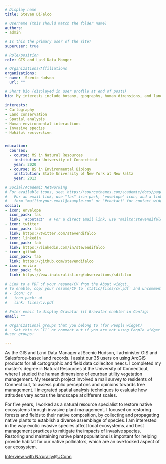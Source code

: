 ```yaml
---
# Display name
title: Steven DiFalco

# Username (this should match the folder name)
authors:
- admin

# Is this the primary user of the site?
superuser: true

# Role/position
role: GIS and Land Data Manger

# Organizations/Affiliations
organizations:
- name:  Scenic Hudson
  url: ""

# Short bio (displayed in user profile at end of posts)
bio: My interests include botany, geography, human dimensions, and landscape ecology.

interests:
- Cartography
- Land conservation
- Spatial analysis
- Human-environmental interactions  
- Invasive species
- Habitat restoration


education:
  courses:
  - course: MS in Natural Resources
    institution: University of Connecticut
    year: 2020
  - course: BS in Environmental Biology
    institution: State University of New York at New Paltz
    year: 2013

# Social/Academic Networking
# For available icons, see: https://sourcethemes.com/academic/docs/page-builder/#icons
#   For an email link, use "fas" icon pack, "envelope" icon, and a link in the
#   form "mailto:your-email@example.com" or "#contact" for contact widget.
social:
- icon: envelope
  icon_pack: fas
  link: '#contact'  # For a direct email link, use "mailto:stevendifalco@gmail.com".
- icon: twitter
  icon_pack: fab
  link: https://twitter.com/stevendifalco
- icon: linkedin
  icon_pack: fab
  link: https://linkedin.com/in/stevendifalco
- icon: github
  icon_pack: fab
  link: https://github.com/stevendifalco
- icon: envira
  icon_pack: fab
  link: https://www.inaturalist.org/observations/sdifalco
  
# Link to a PDF of your resume/CV from the About widget.
# To enable, copy your resume/CV to `static/files/cv.pdf` and uncomment the lines below.
# - icon: cv
#   icon_pack: ai
#   link: files/cv.pdf

# Enter email to display Gravatar (if Gravatar enabled in Config)
email: ""

# Organizational groups that you belong to (for People widget)
#   Set this to `[]` or comment out if you are not using People widget.
#user_groups:

---
```

As the GIS and Land Data Manager at Scenic Hudson, I administer GIS and Salesforce-based land records. I assist our 35 users on using ArcGIS products for all cartographic and field data colleciton needs. I completed my master’s degree in Natural Resources at the University of Connecticut, where I studied the human dimensions of exurban utility vegetation management. My research project involved a mail survey to residents of Connecticut, to assess public perceptions and opinions towards tree management. I integrated spatial analysis techniques to evaluate how attitudes vary across the landscape at different scales. 

For five years, I worked as a natural resource specialist to restore native ecosystems through invasive plant management. I focused on restoring forests and fields to their native composition, by collecting and propagating native plants to establish a diverse assemblage of species. I am interested in the way exotic invasive species affect local ecosystems, and best management practices to mitigate the impacts of invasive species. Restoring and maintaining native plant populations is important for helping provide habitat for our native pollinators, which are an overlooked aspect of our ecosystem. 

[Interview with Naturally@UConn](https://naturally.uconn.edu/2019/06/26/meet-graduate-student-steven-difalco/#)


